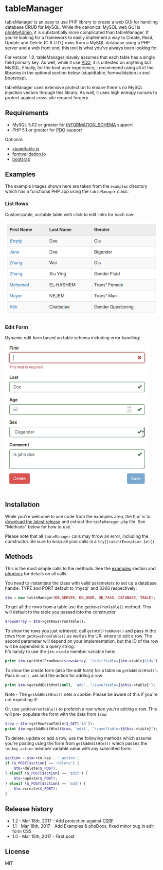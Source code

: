 # tableManager
tableManager is an easy to use PHP library to create a web GUI for handling database CRUD for MySQL. 
While the canonical MySQL web GUI is [phpMyAdmin](https://www.phpmyadmin.net/), it is substantially 
more complicated than tableManager.  If you're looking for a framework to easily implement a way to Create, 
Read, Update and Delete (C.R.U.D.) rows from a MySQL database using a PHP server and a web front end, this 
tool is what you've always been looking for.

For version 1.0, tableManager niavely assumes that each table has a single field primary key.  As well, 
while it use [PDO](http://php.net/manual/en/pdo.installation.php),  it is untested on anything but MySQL. 
Finally, for the best user experience, I recommend using all of the libraries in the optional section below 
(stupidtable, formvalidation.io and bootstrap).

tableManager uses extensive protection to ensure there's no MySQL injection vectors through this library. As
well, it uses high entropy nonces to protect against cross site request forgery.

## Requirements
*  MySQL 5.02 or greater for [INFORMATION_SCHEMA](https://dev.mysql.com/doc/refman/5.7/en/information-schema.html)  support
*  PHP 5.1 or greater for [PDO](http://php.net/manual/en/pdo.installation.php) support

Optional:
* [stupidtable.js](https://joequery.github.io/Stupid-Table-Plugin/) 
* [formvalidation.io](http://formvalidation.io)
* [bootsrap](http://getbootstrap.com/)

## Examples

The example images shown here are taken from the ``examples`` directory which has a functional PHP app using the ``tableManager`` class:

### List Rows

Customizable, sortable table with click to edit links for each row:

![](./examples/rows.png)

### Edit Form

Dynamic edit form based on table schema including error handling:

![](./examples/edit.png)

## Installation 

While you're welcome to use code from the examples area, the tl;dr 
is to [download the latest release](https://github.com/Packet-Clearing-House/tableManager/releases/latest) and 
extract the ``tableManager.php`` file.  See "Methods" below for how to use.

Please note that all ``tableManager`` calls may throw an error, including the constructor.  Be sure to 
wrap all your calls in a ``try{}catch(Exception $e){}``

## Methods

This is the most simple calls to the methods.  See the [examples](https://github.com/Packet-Clearing-House/tableManager/tree/add-examples/examples) section and [phpdocs](https://github.com/Packet-Clearing-House/tableManager/tree/add-examples/phpdoc) for details on all calls.

You need to instantiate the class with valid parameters to set up a database handle. TYPE and PORT default 
to 'mysql' and 3306 respectively: 

```php
$tm = new tableManager(DB_SERVER, DB_USER, DB_PASS, DATABASE, TABLE);
```

To get all the rows from a table use the ``getRowsFromTable()`` method.  This will default to the table 
you passed into the constructor

```php
$rowsArray = $tm->getRowsFromTable();
```

To show the rows you just retrieved, call ``getHtmlFromRows()`` and pass in the rows 
from ``getRowsFromTable()`` as well as the URI where to edit a row.  The second parameter will 
depend on your implementation, but the ID of the row will be appended to a query string.  
It's handy to use the ``$tm->table`` member variable here:

```php
print $tm->getHtmlFromRows($rowsArray, "/edit?table={$tm->table}&id=");
```

To show the create form  (also the edit form) for a table us ``getAddEditHtml()``.  Pass 
in ``null``, ``add`` and the action for adding a row:

```php
print $tm->getAddEditHtml(null, 'add', "/save?table={$this->table}");
```

Note - The ``getAddEditHtml()`` sets a cookie. Please be aware of this if you're not expecting it!

Or, use ``getRowFromTable()`` to prefetch a row when you're editing a row.  This will pre-
populate the form with the data from ``$row``:

```php
$row = $tm->getRowFromTable($_GET['id']);
print $tm->getAddEditHtml($row, 'edit', "/save?table={$this->table}");
```

To delete, update or add a row, use the following methods which assume you're posting using 
the form from ``getAddEditHtml()`` which passes the ``tm_key_action`` member variable value with any submitted form:

```php
$action = $tm->tm_key . '_action';
if ($_POST[$action] == 'delete') {
    $tm->delete($_POST);
} elseif ($_POST[$action] == 'edit') {
    $tm->update($_POST);
} elseif ($_POST[$action] == 'add') {
    $tm->create($_POST);
}
```

## Release history

* 1.2 - Mar 18th, 2017 - Add protection against [CSRF](https://www.owasp.org/index.php/Cross-Site_Request_Forgery_(CSRF))
* 1.1 - Mar 16th, 2017 - Add Examples & phpDocs, fixed minor bug in edit form CSS
* 1.0 - Mar 15th, 2017 - First post

## License 

MIT